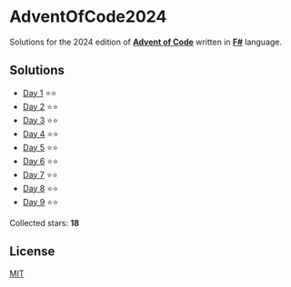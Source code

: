 ﻿# AdventOfCode2024

Solutions for the 2024 edition of **[Advent of Code](https://adventofcode.com/2024)** written in **[F#](https://fsharp.org)** language.

## Solutions
- [Day 1](src/AdventOfCode2024/Day01/Day01.fs) ⭐⭐
- [Day 2](src/AdventOfCode2024/Day02/Day02.fs) ⭐⭐
- [Day 3](src/AdventOfCode2024/Day03/Day03.fs) ⭐⭐
- [Day 4](src/AdventOfCode2024/Day04/Day04.fs) ⭐⭐
- [Day 5](src/AdventOfCode2024/Day05/Day05.fs) ⭐⭐
- [Day 6](src/AdventOfCode2024/Day06/Day06.fs) ⭐⭐
- [Day 7](src/AdventOfCode2024/Day07/Day07.fs) ⭐⭐
- [Day 8](src/AdventOfCode2024/Day08/Day08.fs) ⭐⭐
- [Day 9](src/AdventOfCode2024/Day09/Day09.fs) ⭐⭐

Collected stars: **18**

## License
[MIT](https://github.com/Sztorm/AdventOfCode2024/blob/master/LICENSE.txt)